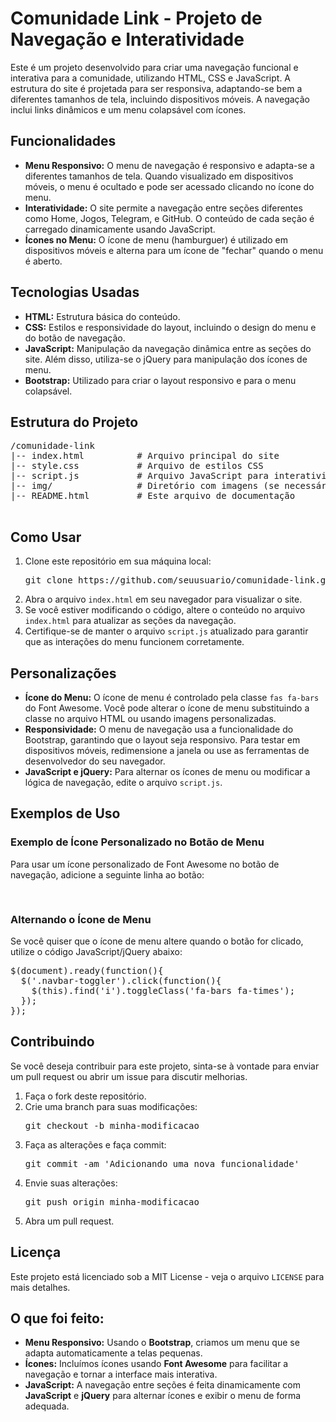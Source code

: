 <h1>Comunidade Link - Projeto de Navegação e Interatividade</h1>
<p>Este é um projeto desenvolvido para criar uma navegação funcional e interativa para a comunidade, utilizando HTML, CSS e JavaScript. A estrutura do site é projetada para ser responsiva, adaptando-se bem a diferentes tamanhos de tela, incluindo dispositivos móveis. A navegação inclui links dinâmicos e um menu colapsável com ícones.</p>
    
<h2>Funcionalidades</h2>
<ul>
<li><strong>Menu Responsivo:</strong> O menu de navegação é responsivo e adapta-se a diferentes tamanhos de tela. Quando visualizado em dispositivos móveis, o menu é ocultado e pode ser acessado clicando no ícone do menu.</li>
<li><strong>Interatividade:</strong> O site permite a navegação entre seções diferentes como Home, Jogos, Telegram, e GitHub. O conteúdo de cada seção é carregado dinamicamente usando JavaScript.</li>
<li><strong>Ícones no Menu:</strong> O ícone de menu (hamburguer) é utilizado em dispositivos móveis e alterna para um ícone de "fechar" quando o menu é aberto.</li>
</ul>

<h2>Tecnologias Usadas</h2>
<ul>
<li><strong>HTML:</strong> Estrutura básica do conteúdo.</li>
<li><strong>CSS:</strong> Estilos e responsividade do layout, incluindo o design do menu e do botão de navegação.</li>
<li><strong>JavaScript:</strong> Manipulação da navegação dinâmica entre as seções do site. Além disso, utiliza-se o jQuery para manipulação dos ícones de menu.</li>
<li><strong>Bootstrap:</strong> Utilizado para criar o layout responsivo e para o menu colapsável.</li>
</ul>

<h2>Estrutura do Projeto</h2>
<pre>
/comunidade-link
|-- index.html          # Arquivo principal do site
|-- style.css           # Arquivo de estilos CSS
|-- script.js           # Arquivo JavaScript para interatividade
|-- img/                # Diretório com imagens (se necessário)
|-- README.html         # Este arquivo de documentação
    </pre>

<h2>Como Usar</h2>
<ol>
<li>Clone este repositório em sua máquina local:
<pre>git clone https://github.com/seuusuario/comunidade-link.git</pre>
</li>
<li>Abra o arquivo <code>index.html</code> em seu navegador para visualizar o site.</li>
<li>Se você estiver modificando o código, altere o conteúdo no arquivo <code>index.html</code> para atualizar as seções da navegação.</li>
<li>Certifique-se de manter o arquivo <code>script.js</code> atualizado para garantir que as interações do menu funcionem corretamente.</li>
</ol>

<h2>Personalizações</h2>
<ul>
<li><strong>Ícone do Menu:</strong> O ícone de menu é controlado pela classe <code>fas fa-bars</code> do Font Awesome. Você pode alterar o ícone de menu substituindo a classe no arquivo HTML ou usando imagens personalizadas.</li>
<li><strong>Responsividade:</strong> O menu de navegação usa a funcionalidade do Bootstrap, garantindo que o layout seja responsivo. Para testar em dispositivos móveis, redimensione a janela ou use as ferramentas de desenvolvedor do seu navegador.</li>
<li><strong>JavaScript e jQuery:</strong> Para alternar os ícones de menu ou modificar a lógica de navegação, edite o arquivo <code>script.js</code>.</li>
</ul>

<h2>Exemplos de Uso</h2>

<h3>Exemplo de Ícone Personalizado no Botão de Menu</h3>
<p>Para usar um ícone personalizado de Font Awesome no botão de navegação, adicione a seguinte linha ao botão:</p>
<pre>
<i class="fas fa-bars"></i> <!-- Ícone de Menu -->
</pre>

<h3>Alternando o Ícone de Menu</h3>
<p>Se você quiser que o ícone de menu altere quando o botão for clicado, utilize o código JavaScript/jQuery abaixo:</p>
<pre>
$(document).ready(function(){
  $('.navbar-toggler').click(function(){
    $(this).find('i').toggleClass('fa-bars fa-times');
  });
});
</pre>

<h2>Contribuindo</h2>
<p>Se você deseja contribuir para este projeto, sinta-se à vontade para enviar um pull request ou abrir um issue para discutir melhorias.</p>
<ol>
<li>Faça o fork deste repositório.</li>
<li>Crie uma branch para suas modificações:
    <pre>git checkout -b minha-modificacao</pre>
</li>
<li>Faça as alterações e faça commit:
  <pre>git commit -am 'Adicionando uma nova funcionalidade'</pre>
  </li>
<li>Envie suas alterações:
  <pre>git push origin minha-modificacao</pre>
</li>
<li>Abra um pull request.</li>
</ol>

<h2>Licença</h2>
<p>Este projeto está licenciado sob a MIT License - veja o arquivo <code>LICENSE</code> para mais detalhes.</p>

<h2>O que foi feito:</h2>
<ul>
<li><strong>Menu Responsivo:</strong> Usando o <strong>Bootstrap</strong>, criamos um menu que se adapta automaticamente a telas pequenas.</li>
<li><strong>Ícones:</strong> Incluímos ícones usando <strong>Font Awesome</strong> para facilitar a navegação e tornar a interface mais interativa.</li>
<li><strong>JavaScript:</strong> A navegação entre seções é feita dinamicamente com <strong>JavaScript</strong> e <strong>jQuery</strong> para alternar ícones e exibir o menu de forma adequada.</li>
</ul></div>

<script src="https://code.jquery.com/jquery-3.6.0.min.js"></script>
<script src="https://cdn.jsdelivr.net/npm/bootstrap@5.1.3/dist/js/bootstrap.bundle.min.js"></script>
</body>
</html>
